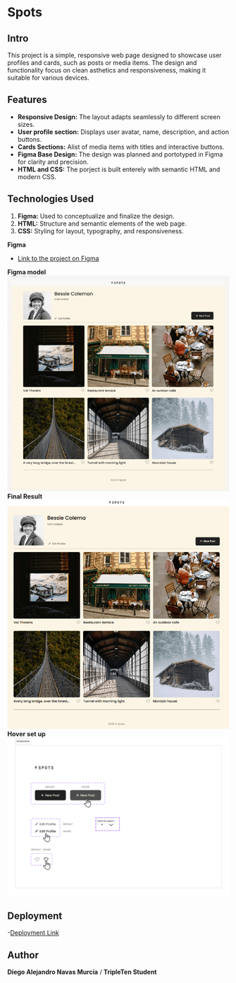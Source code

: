 # Spots

## Intro

This project is a simple, responsive web page designed to showcase user profiles and cards, such as posts or media items. The design and functionality focus on clean asthetics and responsiveness, making it suitable for various devices.

## Features

- **Responsive Design:** The layout adapts seamlessly to different screen sizes.
- **User profile section:** Displays user avatar, name, description, and action buttons.
- **Cards Sections:** Alist of media items with titles and interactive buttons.
- **Figma Base Design:** The design was planned and portotyped in Figma for clarity and precision.
- **HTML and CSS:** The porject is built enterely with semantic HTML and modern CSS.

## Technologies Used

1. **Figma:** Used to conceptualize and finalize the design.
2. **HTML:** Structure and semantic elements of the web page.
3. **CSS:** Styling for layout, typography, and responsiveness.

**Figma**

- [Link to the project on Figma](https://www.figma.com/file/BBNm2bC3lj8QQMHlnqRsga/Sprint-3-Project-%E2%80%94-Spots?type=design&node-id=2%3A60&mode=design&t=afgNFybdorZO6cQo-1)

**Figma model** ![Figma model](./images/figma.png)
**Final Result** ![Result](./images/resultweb.png)
**Hover set up** ![Hover](./images/Components.svg)

## Deployment

-[Deployment Link](https://diegomur09.github.io/se_project_spots/)

## Author

**Diego Alejandro Navas Murcia** / **TripleTen Student**
